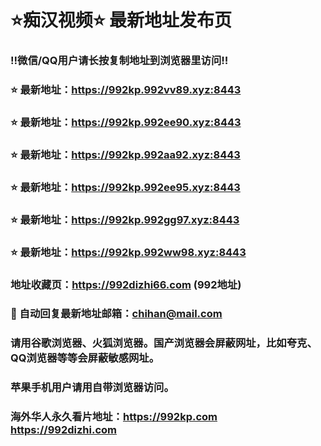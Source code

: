 # ⭐️痴汉视频⭐️ 最新地址发布页

### ‼️微信/QQ用户请长按复制地址到浏览器里访问‼️

### ⭐️ 最新地址：https://992kp.992vv89.xyz:8443

### ⭐️ 最新地址：https://992kp.992ee90.xyz:8443

### ⭐️ 最新地址：https://992kp.992aa92.xyz:8443

### ⭐️ 最新地址：https://992kp.992ee95.xyz:8443

### ⭐️ 最新地址：https://992kp.992gg97.xyz:8443

### ⭐️ 最新地址：https://992kp.992ww98.xyz:8443



### 地址收藏页：https://992dizhi66.com (992地址)
### 📧 自动回复最新地址邮箱：chihan@mail.com
### 请用谷歌浏览器、火狐浏览器。国产浏览器会屏蔽网址，比如夸克、QQ浏览器等等会屏蔽敏感网址。
### 苹果手机用户请用自带浏览器访问。
### 海外华人永久看片地址：https://992kp.com  https://992dizhi.com
